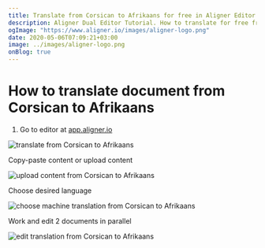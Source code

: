 ```yaml
---
title: Translate from Corsican to Afrikaans for free in Aligner Editor
description: Aligner Dual Editor Tutorial. How to translate for free from Corsican to Afrikaans. Aligner is multilingual document management platform. 
ogImage: "https://www.aligner.io/images/aligner-logo.png"
date: 2020-05-06T07:09:21+03:00
image: ../images/aligner-logo.png
onBlog: true
---
```


# How to translate document from Corsican to Afrikaans

1. Go to editor at [app.aligner.io](https://app.aligner.io "Aligner App web page")

![translate from Corsican to Afrikaans](../aligner-blank-editor.png "translate from Corsican to Afrikaans")

Copy-paste content or upload content

![upload content from Corsican to Afrikaans](../aligner-uploaded-document.png "upload content from Corsican to Afrikaans")

Choose desired language

![choose machine translation from Corsican to Afrikaans](../aligner-language-dropdown.png "choose machine translation from Corsican to Afrikaans")

Work and edit 2 documents in parallel

![edit translation from Corsican to Afrikaans](../aligner-double-sitded-editor.png "edit translation from Corsican to Afrikaans")

